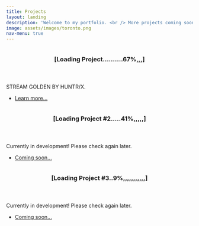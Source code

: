 ```yaml
---
title: Projects
layout: landing
description: 'Welcome to my portfolio. <br /> More projects coming soon!'
image: assets/images/toronto.png
nav-menu: true
---
```


<!-- Main -->
<div id="main">

<!-- One 
<section id="one">
	<div class="inner">
		<header class="major">
			<h2>Landing md > Part 1</h2>
		</header>
		<p>Placeholder, title text here. This is inside Landing subpage.</p>
	</div>
</section> -->

<!-- Two -->
<section id="two" class="spotlights">
	<section>
		<a href="home.html" class="image">
			<img src="{% link assets/images/cat1.jpg %}" alt="" data-position="center center" />
		</a>
		<div class="content">
			<div class="inner">
				<header class="major">
					<h3> [Loading Project..........67%,,,]</h3>
				</header>
				<p>STREAM GOLDEN BY HUNTR/X.</p>
				<ul class="actions">
					<li><a href="home.html" class="button">Learn more...</a></li>
				</ul>
			</div>
		</div>
	</section>
	<section>
		<a href="home.html" class="image">
			<img src="{% link assets/images/cat2.jpg %}" alt="" data-position="top center" />
		</a>
		<div class="content">
			<div class="inner">
				<header class="major">
					<h3> [Loading Project #2.....41%,,,,,]</h3>
				</header>
				<p>Currently in development! Please check again later.</p>
				<ul class="actions">
					<li><a href="#" class="button">Coming soon...</a></li>
				</ul>
			</div>
		</div>
	</section>
	<section>
		<a href="home.html" class="image">
			<img src="{% link assets/images/cat3.jpg %}" alt="" data-position="25% 25%" />
		</a>
		<div class="content">
			<div class="inner">
				<header class="major">
					<h3> [Loading Project #3..9%,,,,,,,,,,,]</h3>
				</header>
				<p>Currently in development! Please check again later.</p>
				<ul class="actions">
					<li><a href="#" class="button">Coming soon...</a></li>
				</ul>
			</div>
		</div>
	</section>
</section>

<!-- Three 
<section id="three">
	<div class="inner">
		<header class="major">
			<h2>Landing md HTML third section</h2>
		</header>
		<p>Placeholder text.
		Stream Golden by Huntr/x.</p>
		<ul class="actions">
			<li><a href="generic.html" class="button next">Get Started</a></li>
		</ul>
	</div>
</section> -->

</div>
